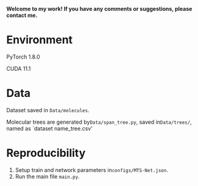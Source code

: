 **Welcome to my work! If you have any comments or suggestions, please contact me.**



# Environment

PyTorch 1.8.0

CUDA 11.1



# Data

Dataset saved in `Data/molecules`.

Molecular trees are generated by`Data/span_tree.py`, saved in`Data/trees/`, named as `dataset name_tree.csv'



# Reproducibility

1. Setup train and network parameters in`configs/MTS-Net.json`.
2. Run the main file `main.py`.
